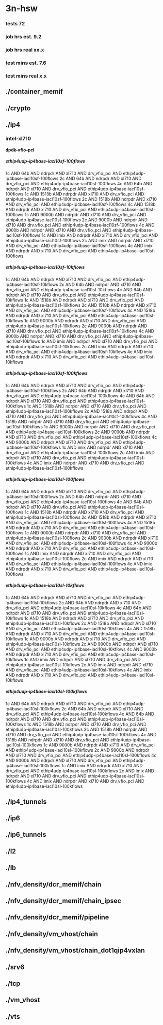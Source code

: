 # 3n-hsw
### tests 72
### job hrs est. 9.2
### job hrs real xx.x
### test mins est. 7.6
### test mins real x.x
## ./container_memif
## ./crypto
## ./ip4
### intel-xl710
#### dpdk-vfio-pci
##### ethip4udp-ip4base-iacl10sf-100flows
1c AND 64b AND ndrpdr AND xl710 AND drv_vfio_pci AND ethip4udp-ip4base-iacl10sf-100flows
2c AND 64b AND ndrpdr AND xl710 AND drv_vfio_pci AND ethip4udp-ip4base-iacl10sf-100flows
4c AND 64b AND ndrpdr AND xl710 AND drv_vfio_pci AND ethip4udp-ip4base-iacl10sf-100flows
1c AND 1518b AND ndrpdr AND xl710 AND drv_vfio_pci AND ethip4udp-ip4base-iacl10sf-100flows
2c AND 1518b AND ndrpdr AND xl710 AND drv_vfio_pci AND ethip4udp-ip4base-iacl10sf-100flows
4c AND 1518b AND ndrpdr AND xl710 AND drv_vfio_pci AND ethip4udp-ip4base-iacl10sf-100flows
1c AND 9000b AND ndrpdr AND xl710 AND drv_vfio_pci AND ethip4udp-ip4base-iacl10sf-100flows
2c AND 9000b AND ndrpdr AND xl710 AND drv_vfio_pci AND ethip4udp-ip4base-iacl10sf-100flows
4c AND 9000b AND ndrpdr AND xl710 AND drv_vfio_pci AND ethip4udp-ip4base-iacl10sf-100flows
1c AND imix AND ndrpdr AND xl710 AND drv_vfio_pci AND ethip4udp-ip4base-iacl10sf-100flows
2c AND imix AND ndrpdr AND xl710 AND drv_vfio_pci AND ethip4udp-ip4base-iacl10sf-100flows
4c AND imix AND ndrpdr AND xl710 AND drv_vfio_pci AND ethip4udp-ip4base-iacl10sf-100flows
##### ethip4udp-ip4base-iacl10sf-10kflows
1c AND 64b AND ndrpdr AND xl710 AND drv_vfio_pci AND ethip4udp-ip4base-iacl10sf-10kflows
2c AND 64b AND ndrpdr AND xl710 AND drv_vfio_pci AND ethip4udp-ip4base-iacl10sf-10kflows
4c AND 64b AND ndrpdr AND xl710 AND drv_vfio_pci AND ethip4udp-ip4base-iacl10sf-10kflows
1c AND 1518b AND ndrpdr AND xl710 AND drv_vfio_pci AND ethip4udp-ip4base-iacl10sf-10kflows
2c AND 1518b AND ndrpdr AND xl710 AND drv_vfio_pci AND ethip4udp-ip4base-iacl10sf-10kflows
4c AND 1518b AND ndrpdr AND xl710 AND drv_vfio_pci AND ethip4udp-ip4base-iacl10sf-10kflows
1c AND 9000b AND ndrpdr AND xl710 AND drv_vfio_pci AND ethip4udp-ip4base-iacl10sf-10kflows
2c AND 9000b AND ndrpdr AND xl710 AND drv_vfio_pci AND ethip4udp-ip4base-iacl10sf-10kflows
4c AND 9000b AND ndrpdr AND xl710 AND drv_vfio_pci AND ethip4udp-ip4base-iacl10sf-10kflows
1c AND imix AND ndrpdr AND xl710 AND drv_vfio_pci AND ethip4udp-ip4base-iacl10sf-10kflows
2c AND imix AND ndrpdr AND xl710 AND drv_vfio_pci AND ethip4udp-ip4base-iacl10sf-10kflows
4c AND imix AND ndrpdr AND xl710 AND drv_vfio_pci AND ethip4udp-ip4base-iacl10sf-10kflows
##### ethip4udp-ip4base-iacl10sf-100kflows
1c AND 64b AND ndrpdr AND xl710 AND drv_vfio_pci AND ethip4udp-ip4base-iacl10sf-100kflows
2c AND 64b AND ndrpdr AND xl710 AND drv_vfio_pci AND ethip4udp-ip4base-iacl10sf-100kflows
4c AND 64b AND ndrpdr AND xl710 AND drv_vfio_pci AND ethip4udp-ip4base-iacl10sf-100kflows
1c AND 1518b AND ndrpdr AND xl710 AND drv_vfio_pci AND ethip4udp-ip4base-iacl10sf-100kflows
2c AND 1518b AND ndrpdr AND xl710 AND drv_vfio_pci AND ethip4udp-ip4base-iacl10sf-100kflows
4c AND 1518b AND ndrpdr AND xl710 AND drv_vfio_pci AND ethip4udp-ip4base-iacl10sf-100kflows
1c AND 9000b AND ndrpdr AND xl710 AND drv_vfio_pci AND ethip4udp-ip4base-iacl10sf-100kflows
2c AND 9000b AND ndrpdr AND xl710 AND drv_vfio_pci AND ethip4udp-ip4base-iacl10sf-100kflows
4c AND 9000b AND ndrpdr AND xl710 AND drv_vfio_pci AND ethip4udp-ip4base-iacl10sf-100kflows
1c AND imix AND ndrpdr AND xl710 AND drv_vfio_pci AND ethip4udp-ip4base-iacl10sf-100kflows
2c AND imix AND ndrpdr AND xl710 AND drv_vfio_pci AND ethip4udp-ip4base-iacl10sf-100kflows
4c AND imix AND ndrpdr AND xl710 AND drv_vfio_pci AND ethip4udp-ip4base-iacl10sf-100kflows
##### ethip4udp-ip4base-iacl10sl-100flows
1c AND 64b AND ndrpdr AND xl710 AND drv_vfio_pci AND ethip4udp-ip4base-iacl10sl-100flows
2c AND 64b AND ndrpdr AND xl710 AND drv_vfio_pci AND ethip4udp-ip4base-iacl10sl-100flows
4c AND 64b AND ndrpdr AND xl710 AND drv_vfio_pci AND ethip4udp-ip4base-iacl10sl-100flows
1c AND 1518b AND ndrpdr AND xl710 AND drv_vfio_pci AND ethip4udp-ip4base-iacl10sl-100flows
2c AND 1518b AND ndrpdr AND xl710 AND drv_vfio_pci AND ethip4udp-ip4base-iacl10sl-100flows
4c AND 1518b AND ndrpdr AND xl710 AND drv_vfio_pci AND ethip4udp-ip4base-iacl10sl-100flows
1c AND 9000b AND ndrpdr AND xl710 AND drv_vfio_pci AND ethip4udp-ip4base-iacl10sl-100flows
2c AND 9000b AND ndrpdr AND xl710 AND drv_vfio_pci AND ethip4udp-ip4base-iacl10sl-100flows
4c AND 9000b AND ndrpdr AND xl710 AND drv_vfio_pci AND ethip4udp-ip4base-iacl10sl-100flows
1c AND imix AND ndrpdr AND xl710 AND drv_vfio_pci AND ethip4udp-ip4base-iacl10sl-100flows
2c AND imix AND ndrpdr AND xl710 AND drv_vfio_pci AND ethip4udp-ip4base-iacl10sl-100flows
4c AND imix AND ndrpdr AND xl710 AND drv_vfio_pci AND ethip4udp-ip4base-iacl10sl-100flows
##### ethip4udp-ip4base-iacl10sl-10kflows
1c AND 64b AND ndrpdr AND xl710 AND drv_vfio_pci AND ethip4udp-ip4base-iacl10sl-10kflows
2c AND 64b AND ndrpdr AND xl710 AND drv_vfio_pci AND ethip4udp-ip4base-iacl10sl-10kflows
4c AND 64b AND ndrpdr AND xl710 AND drv_vfio_pci AND ethip4udp-ip4base-iacl10sl-10kflows
1c AND 1518b AND ndrpdr AND xl710 AND drv_vfio_pci AND ethip4udp-ip4base-iacl10sl-10kflows
2c AND 1518b AND ndrpdr AND xl710 AND drv_vfio_pci AND ethip4udp-ip4base-iacl10sl-10kflows
4c AND 1518b AND ndrpdr AND xl710 AND drv_vfio_pci AND ethip4udp-ip4base-iacl10sl-10kflows
1c AND 9000b AND ndrpdr AND xl710 AND drv_vfio_pci AND ethip4udp-ip4base-iacl10sl-10kflows
2c AND 9000b AND ndrpdr AND xl710 AND drv_vfio_pci AND ethip4udp-ip4base-iacl10sl-10kflows
4c AND 9000b AND ndrpdr AND xl710 AND drv_vfio_pci AND ethip4udp-ip4base-iacl10sl-10kflows
1c AND imix AND ndrpdr AND xl710 AND drv_vfio_pci AND ethip4udp-ip4base-iacl10sl-10kflows
2c AND imix AND ndrpdr AND xl710 AND drv_vfio_pci AND ethip4udp-ip4base-iacl10sl-10kflows
4c AND imix AND ndrpdr AND xl710 AND drv_vfio_pci AND ethip4udp-ip4base-iacl10sl-10kflows
##### ethip4udp-ip4base-iacl10sl-100kflows
1c AND 64b AND ndrpdr AND xl710 AND drv_vfio_pci AND ethip4udp-ip4base-iacl10sl-100kflows
2c AND 64b AND ndrpdr AND xl710 AND drv_vfio_pci AND ethip4udp-ip4base-iacl10sl-100kflows
4c AND 64b AND ndrpdr AND xl710 AND drv_vfio_pci AND ethip4udp-ip4base-iacl10sl-100kflows
1c AND 1518b AND ndrpdr AND xl710 AND drv_vfio_pci AND ethip4udp-ip4base-iacl10sl-100kflows
2c AND 1518b AND ndrpdr AND xl710 AND drv_vfio_pci AND ethip4udp-ip4base-iacl10sl-100kflows
4c AND 1518b AND ndrpdr AND xl710 AND drv_vfio_pci AND ethip4udp-ip4base-iacl10sl-100kflows
1c AND 9000b AND ndrpdr AND xl710 AND drv_vfio_pci AND ethip4udp-ip4base-iacl10sl-100kflows
2c AND 9000b AND ndrpdr AND xl710 AND drv_vfio_pci AND ethip4udp-ip4base-iacl10sl-100kflows
4c AND 9000b AND ndrpdr AND xl710 AND drv_vfio_pci AND ethip4udp-ip4base-iacl10sl-100kflows
1c AND imix AND ndrpdr AND xl710 AND drv_vfio_pci AND ethip4udp-ip4base-iacl10sl-100kflows
2c AND imix AND ndrpdr AND xl710 AND drv_vfio_pci AND ethip4udp-ip4base-iacl10sl-100kflows
4c AND imix AND ndrpdr AND xl710 AND drv_vfio_pci AND ethip4udp-ip4base-iacl10sl-100kflows
## ./ip4_tunnels
## ./ip6
## ./ip6_tunnels
## ./l2
## ./lb
## ./nfv_density/dcr_memif/chain
## ./nfv_density/dcr_memif/chain_ipsec
## ./nfv_density/dcr_memif/pipeline
## ./nfv_density/vm_vhost/chain
## ./nfv_density/vm_vhost/chain_dot1qip4vxlan
## ./srv6
## ./tcp
## ./vm_vhost
## ./vts
